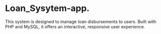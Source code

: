 # Loan_Sysytem-app.
This system is designed to manage loan disbursements to users. Built with PHP and MySQL, it offers an interactive, responsive user experience.
